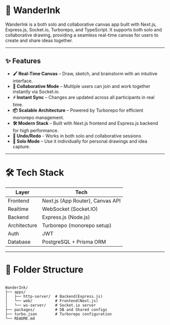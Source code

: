 # 🎨 WanderInk

WanderInk is a both solo and collaborative canvas app built with Next.js, Express.js, Socket.io, Turborepo, and TypeScript. It supports both solo and collaborative drawing, providing a seamless real-time canvas for users to create and share ideas together.


---

## ✨ Features

- **🖌️ Real-Time Canvas** – Draw, sketch, and brainstorm with an intuitive interface.
- **🤝 Collaborative Mode** – Multiple users can join and work together instantly via Socket.io.
- **⚡ Instant Sync** – Changes are updated across all participants in real time.
- **📦 Scalable Architecture** – Powered by Turborepo for efficient monorepo management.
- **🛠️ Modern Stack** – Built with Next.js frontend and Express.js backend for high performance.
- **🧠 Undo/Redo** - Works in both solo and collaborative sessions
- **👤 Solo Mode** – Use it individually for personal drawings and idea capture.


---


# 🛠️ Tech Stack

| Layer         | Tech                                    |
|---------------|-----------------------------------------|
| Frontend      | Next.js (App Router), Canvas API        |
| Realtime      | WebSocket (Socket.IO)                   |
| Backend       | Express.js (Node.js)                    |
| Architecture  | Turborepo (monorepo setup)              |
| Auth          | JWT                                     |
| Database      | PostgreSQL + Prisma ORM                 |


---


# 📂 Folder Structure
```

WanderInk/
├── apps/
│   ├── http-server/  # Backend(Express.js)
│   └── web/          # Frontend(Next.js)
│   └── ws-server/    # Socket.io server
├── packages/         # DB and Shared configs
├── turbo.json        # Turborepo configuration
└── README.md
```
